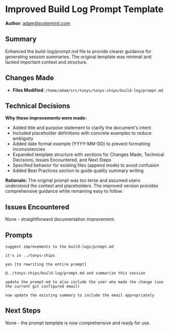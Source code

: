 # Improved Build Log Prompt Template

**Author**: adam@systeminit.com

## Summary

Enhanced the build-log/prompt.md file to provide clearer guidance for generating session summaries. The original template was minimal and lacked important context and structure.

## Changes Made

- **Files Modified**: `/home/adam/src/tonys/tonys-chips/build-log/prompt.md`

## Technical Decisions

**Why these improvements were made:**
- Added title and purpose statement to clarify the document's intent
- Included placeholder definitions with concrete examples to reduce ambiguity
- Added date format example (YYYY-MM-DD) to prevent formatting inconsistencies
- Expanded template structure with sections for Changes Made, Technical Decisions, Issues Encountered, and Next Steps
- Specified behavior for existing files (append mode) to avoid confusion
- Added Best Practices section to guide quality summary writing

**Rationale:**
The original prompt was too terse and assumed users understood the context and placeholders. The improved version provides comprehensive guidance while remaining easy to follow.

## Issues Encountered

None - straightforward documentation improvement.

## Prompts

```prompt
suggest improvements to the build-logs/prompt.md
```

```prompt
it's in ../tonys-chips
```

```prompt
yes [to rewriting the entire prompt]
```

```prompt
@../tonys-chips/build-log/prompt.md and summarize this session
```

```prompt
update the prompt.md to also include the user who made the change (use the current git configured email)
```

```prompt
now update the existing summary to include the email appropriately
```

## Next Steps

None - the prompt template is now comprehensive and ready for use.
